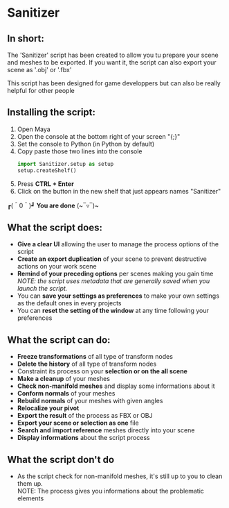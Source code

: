 # Sanitizer
## In short:
The 'Sanitizer' script has been created to allow you tu prepare your scene and meshes to be exported. 
If you want it, the script can also export your scene as '.obj' or '.fbx'

This script has been designed for game developpers but can also be really helpful for other people

## Installing the script:
1. Open Maya
1. Open the console at the bottom right of your screen "{;}"
1. Set the console to Python (in Python by default)
1. Copy paste those two lines into the console
    ```python
    import Sanitizer.setup as setup
    setup.createShelf()
    ```
1. Press **CTRL + Enter**
1. Click on the button in the new shelf that just appears names "Sanitizer"

┏(＾0＾)┛ **You are done** (~‾▿‾)~

## What the script does:
- **Give a clear UI** allowing the user to manage the process options of the script
- **Create an export duplication** of your scene to prevent destructive actions on your work scene
- **Remind of your preceding options** per scenes making you gain time <br>
    *NOTE: the script uses metadata that are generally saved when you launch the script.*
- You can **save your settings as preferences** to make your own settings as the default ones in every projects
- You can **reset the setting of the window** at any time following your preferences

## What the script can do:
- **Freeze transformations** of all type of transform nodes
- **Delete the history** of all type of transform nodes
- Constraint its process on your **selection or on the all scene**
- **Make a cleanup** of your meshes
- **Check non-manifold meshes** and display some informations about it
- **Conform normals** of your meshes
- **Rebuild normals** of your meshes with given angles
- **Relocalize your pivot**
- **Export the result** of the process as FBX or OBJ
- **Export your scene or selection as one** file
- **Search and import reference** meshes directly into your scene
- **Display informations** about the script process

## What the script don't do
- As the script check for non-manifold meshes, it's still up to you to clean them up. <br>
  NOTE: The process gives you informations about the problematic elements